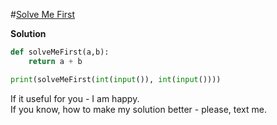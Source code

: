 #[Solve Me First](https://www.hackerrank.com/challenges/solve-me-first/problem)

**Solution**
<br>
```python
def solveMeFirst(a,b):
    return a + b

print(solveMeFirst(int(input()), int(input())))
```

If it useful for you - I am happy. <br>
If you know, how to make my solution better - please, text me.
